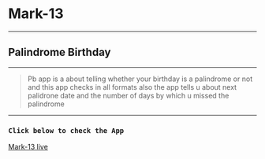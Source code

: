 # Mark-13
---
## Palindrome Birthday
---
>Pb app is a about telling whether your birthday is a palindrome or not and this app checks in all formats also the app tells u about next palidrone date and the number of days by which u missed the palindrome
---

### ```Click below to check the App```

[Mark-13 live]( https://pkamra97-mark13-palindronebirthday.netlify.app/ "Click to check the app")
